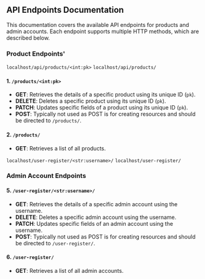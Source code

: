 ## API Endpoints Documentation

This documentation covers the available API endpoints for products and admin accounts. Each endpoint supports multiple HTTP methods, which are described below.



### Product Endpoints'

`localhost/api/products/<int:pk>`
`localhost/api/products/`

#### 1. `/products/<int:pk>`
   - **GET**: Retrieves the details of a specific product using its unique ID (`pk`).
   - **DELETE**: Deletes a specific product using its unique ID (`pk`).
   - **PATCH**: Updates specific fields of a product using its unique ID (`pk`).
   - **POST**: Typically not used as POST is for creating resources and should be directed to `/products/`.

#### 2. `/products/`
   - **GET**: Retrieves a list of all products.


`localhost/user-register/<str:username>/`
`localhost/user-register/`

### Admin Account Endpoints

#### 5. `/user-register/<str:username>/`
   - **GET**: Retrieves the details of a specific admin account using the username.
   - **DELETE**: Deletes a specific admin account using the username.
   - **PATCH**: Updates specific fields of an admin account using the username.
   - **POST**: Typically not used as POST is for creating resources and should be directed to `/user-register/`.

#### 6. `/user-register/`
   - **GET**: Retrieves a list of all admin accounts.
